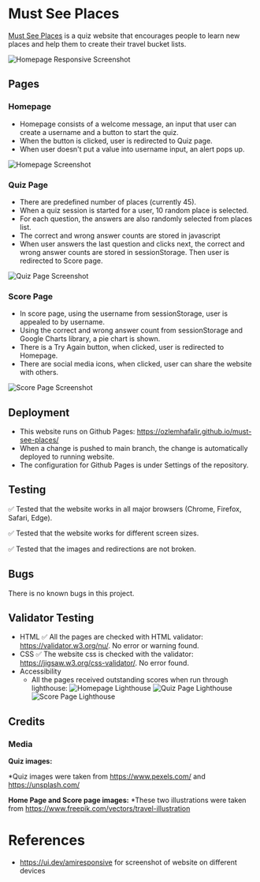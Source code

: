 # Must See Places

[Must See Places](https://ozlemhafalir.github.io/must-see-places/) is a quiz website that encourages people to learn new places and help them to create their travel bucket lists.

![Homepage Responsive Screenshot](https://ozlemhafalir.github.io/must-see-places/assets/readme/screenshot-devices.png)

## Pages

### Homepage
* Homepage consists of a welcome message, an input that user can create a username and a button to start the quiz.
* When the button is clicked, user is redirected to Quiz page.
* When user doesn't put a value into username input, an alert pops up.

![Homepage Screenshot](https://ozlemhafalir.github.io/must-see-places/assets/readme/screenshot-homepage.png)

### Quiz Page
* There are predefined number of places (currently 45).
* When a quiz session is started for a user, 10 random place is selected.
* For each question, the answers are also randomly selected from places list.
* The correct and wrong answer counts are stored in javascript
* When user answers the last question and clicks next, the correct and wrong answer counts are stored in sessionStorage. Then user is redirected to Score page.

![Quiz Page Screenshot](https://ozlemhafalir.github.io/must-see-places/assets/readme/screenshot-quiz.png)

### Score Page
* In score page, using the username from sessionStorage, user is appealed to by username.
* Using the correct and wrong answer count from sessionStorage and Google Charts library, a pie chart is shown.
* There is a Try Again button, when clicked, user is redirected to Homepage.
* There are social media icons, when clicked, user can share the website with others.

![Score Page Screenshot](https://ozlemhafalir.github.io/must-see-places/assets/readme/screenshot-score.png)


## Deployment
* This website runs on Github Pages: https://ozlemhafalir.github.io/must-see-places/
* When a change is pushed to main branch, the change is automatically deployed to running website.
* The configuration for Github Pages is under Settings of the repository.


## Testing
✅ Tested that the website works in all major browsers (Chrome, Firefox, Safari, Edge).

✅ Tested that the website works for different screen sizes.

✅ Tested that the images and redirections are not broken.

## Bugs
There is no known bugs in this project.

## Validator Testing
* HTML
    ✅ All the pages are checked with HTML validator: https://validator.w3.org/nu/. No error or warning found.
* CSS
    ✅ The website css is checked with the validator: https://jigsaw.w3.org/css-validator/. No error found.
* Accessibility
    * All the pages received outstanding scores when run through lighthouse:
    ![Homepage Lighthouse](https://ozlemhafalir.github.io/must-see-places/assets/readme/lighthouse-homepage.png)
    ![Quiz Page Lighthouse](https://ozlemhafalir.github.io/must-see-places/assets/readme/lighthouse-quiz.png)
    ![Score Page Lighthouse](https://ozlemhafalir.github.io/must-see-places/assets/readme/lighthouse-score.png)


## Credits
### Media

**Quiz images:**

*Quiz images were taken from https://www.pexels.com/ and https://unsplash.com/

**Home Page and Score page images:**
*These two illustrations were taken from https://www.freepik.com/vectors/travel-illustration

# References

* https://ui.dev/amiresponsive for screenshot of website on different devices